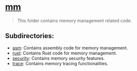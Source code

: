 # [mm](/mm/README.md)

> This folder contains memory management related code.

## Subdirectories:
- [asm](./asm): Contains assembly code for memory management.
- [rust](./rust): Contains Rust code for memory management.
- [security](./security): Contains memory security features.
- [trace](./trace): Contains memory tracing functionalities.
